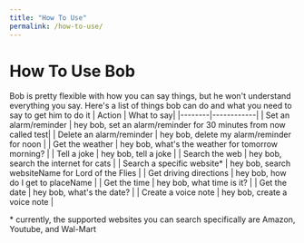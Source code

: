 ```yaml
---
title: "How To Use"
permalink: /how-to-use/
---
```

# How To Use Bob
Bob is pretty flexible with how you can say things, but he won't understand everything you say. Here's a list of things bob can do and what you need to say to get him to do it
| Action | What to say|
|--------|------------|
| Set an alarm/reminder | hey bob, set an alarm/reminder for 30 minutes from now called test|
| Delete an alarm/reminder | hey bob, delete my alarm/reminder for noon |
| Get the weather | hey bob, what's the weather for tomorrow morning? |
| Tell a joke | hey bob, tell a joke |
| Search the web | hey bob, search the internet for cats |
| Search a specific website\* | hey bob, search websiteName for Lord of the Flies |
| Get driving directions | hey bob, how do I get to placeName |
| Get the time | hey bob, what time is it? |
| Get the date | hey bob, what's the date? |
| Create a voice note | hey bob, create a voice note |



\* currently, the supported websites you can search specifically are Amazon, Youtube, and Wal-Mart
